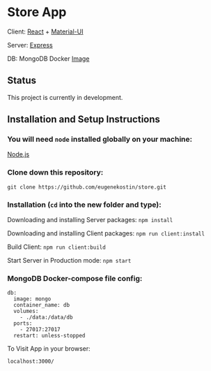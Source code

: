 # Store App

Client: [React](https://reactjs.org/) + [Material-UI](https://mui.com/)

Server: [Express](https://expressjs.com/)

DB: MongoDB Docker [Image](https://hub.docker.com/_/mongo)

## Status
This project is currently in development.

## Installation and Setup Instructions

### You will need `node` installed globally on your machine:

[Node.js](https://nodejs.org/)

### Clone down this repository:

`git clone https://github.com/eugenekostin/store.git`

### Installation (`cd` into the new folder and type):

Downloading and installing Server packages: `npm install`

Downloading and installing Client packages: `npm run client:install`

Build Client: `npm run client:build`

Start Server in Production mode: `npm start`

### MongoDB Docker-compose file config:

```
db:
  image: mongo
  container_name: db
  volumes:
    - ./data:/data/db
  ports:
    - 27017:27017
  restart: unless-stopped
```

To Visit App in your browser:

`localhost:3000/`
